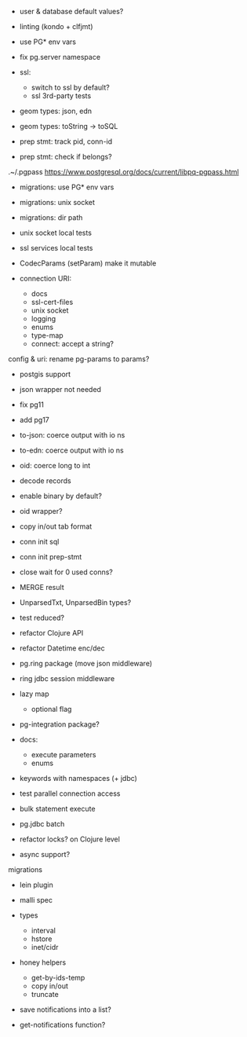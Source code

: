 
- user & database default values?

- linting (kondo + clfjmt)

- use PG* env vars

- fix pg.server namespace

- ssl:
  - switch to ssl by default?
  - ssl 3rd-party tests

- geom types: json, edn
- geom types: toString -> toSQL

- prep stmt: track pid, conn-id
- prep stmt: check if belongs?

.~/.pgpass
https://www.postgresql.org/docs/current/libpq-pgpass.html

- migrations: use PG* env vars
- migrations: unix socket
- migrations: dir path

- unix socket local tests
- ssl services local tests
- CodecParams (setParam) make it mutable

- connection URI:
  - docs
  - ssl-cert-files
  - unix socket
  - logging
  - enums
  - type-map
  - connect: accept a string?

config & uri: rename pg-params to params?

- postgis support
- json wrapper not needed

- fix pg11
- add pg17

- to-json: coerce output with io ns
- to-edn: coerce output with io ns

- oid: coerce long to int

- decode records
- enable binary by default?
- oid wrapper?
- copy in/out tab format
- conn init sql
- conn init prep-stmt
- close wait for 0 used conns?
- MERGE result
- UnparsedTxt, UnparsedBin types?
- test reduced?
- refactor Clojure API
- refactor Datetime enc/dec
- pg.ring package (move json middleware)
- ring jdbc session middleware
- lazy map
  - optional flag
- pg-integration package?
- docs:
  - execute parameters
  - enums
- keywords with namespaces (+ jdbc)
- test parallel connection access
- bulk statement execute
- pg.jdbc batch
- refactor locks? on Clojure level
- async support?

migrations
- lein plugin

- malli spec

- types
  - interval
  - hstore
  - inet/cidr

- honey helpers
  - get-by-ids-temp
  - copy in/out
  - truncate

- save notifications into a list?
- get-notifications function?
